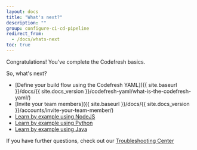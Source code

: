 ```yaml
---
layout: docs
title: "What's next?"
description: ""
group: configure-ci-cd-pipeline
redirect_from:
  - /docs/whats-next
toc: true
---
```

Congratulations! You've complete the Codefresh basics.

So, what's next?
- [Define your build flow using the Codefresh YAML]({{ site.baseurl }}/docs/{{ site.docs_version }}/codefresh-yaml/what-is-the-codefresh-yaml/)
- [Invite your team members]({{ site.baseurl }}/docs/{{ site.docs_version }}/accounts/invite-your-team-member/) 
- [Learn by example using NodeJS](doc:nodejs) 
- [Learn by example using Python](doc:python)
- [Learn by example using Java](doc:java) 

If you have further questions, check out our [Troubleshooting Center](doc:introduction-3)
